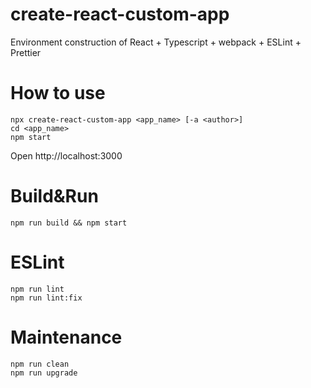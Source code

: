 # create-react-custom-app
Environment construction of React + Typescript + webpack + ESLint + Prettier

# How to use
```
npx create-react-custom-app <app_name> [-a <author>]
cd <app_name>
npm start
```
Open http://localhost:3000

# Build&Run
```
npm run build && npm start
```

# ESLint
```
npm run lint
npm run lint:fix
```

# Maintenance
```
npm run clean
npm run upgrade
```
